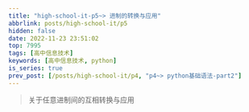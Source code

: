 ```yaml
---
title: "high-school-it-p5~> 进制的转换与应用"
abbrlink: posts/high-school-it/p5
hidden: false
date: 2022-11-23 23:51:02
top: 7995
tags: [高中信息技术]
keywords: [高中信息技术, python]
is_series: true
prev_post: [/posts/high-school-it/p4, "p4~> python基础语法-part2"]
---
```

> 关于任意进制间的互相转换与应用
<!-- more -->

